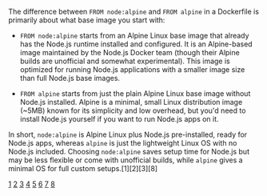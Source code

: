 The difference between `FROM node:alpine` and `FROM alpine` in a Dockerfile is primarily about what base image you start
with:

- `FROM node:alpine` starts from an Alpine Linux base image that already has the Node.js runtime installed and configured. It
  is an Alpine-based image maintained by the Node.js Docker team (though their Alpine builds are unofficial and somewhat
  experimental). This image is optimized for running Node.js applications with a smaller image size than full Node.js base
  images.

- `FROM alpine` starts from just the plain Alpine Linux base image without Node.js installed. Alpine is a minimal, small
  Linux distribution image (~5MB) known for its simplicity and low overhead, but you'd need to install Node.js yourself if
  you want to run Node.js apps on it.

In short, `node:alpine` is Alpine Linux plus Node.js pre-installed, ready for Node.js apps, whereas `alpine` is just the
lightweight Linux OS with no Node.js included. Choosing `node:alpine` saves setup time for Node.js but may be less flexible
or come with unofficial builds, while `alpine` gives a minimal OS for full custom setups.[1][2][3][8]

[1](https://stackoverflow.com/questions/53024267/docker-are-node-alpine-images-at-the-end-smaller-than-full-node-images)
[2](https://snyk.io/blog/choosing-the-best-node-js-docker-image/)
[3](https://dev.to/nhannguyenuri/understanding-nodejs-alpine-versions-a-lightweight-choice-for-your-projects-b21)
[4](https://www.youtube.com/watch?v=mA8wtTUCdgc)
[5](https://forums.docker.com/t/differences-between-standard-docker-images-and-alpine-slim-versions/134973)
[6](https://www.reddit.com/r/node/comments/vdkf3a/to_alpine_or_not_to_alpine/)
[7](https://labs.iximiuz.com/tutorials/how-to-choose-nodejs-container-image) [8](https://hub.docker.com/_/node)
